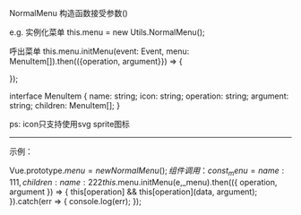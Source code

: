 NormalMenu  构造函数接受参数()

e.g.
实例化菜单
this.menu = new Utils.NormalMenu();

呼出菜单
this.menu.initMenu(event: Event, menu: MenuItem[]).then(({operation, argument}}) => {
   
});

interface MenuItem {
    name: string;
    icon: string;
    operation: string;
    argument: string;
    children: MenuItem[];
}


ps: icon只支持使用svg sprite图标


--------------------------------------------

示例：

Vue.prototype.$menu = new NormalMenu();
组件调用： 
const _menu = {
    name: 111,
    children: {
        name: 222
    }
}
this.$menu.initMenu(e,_menu).then(({ operation, argument }) => {
  this[operation] && this[operation](data, argument);
}).catch(err => {
  console.log(err);
});
